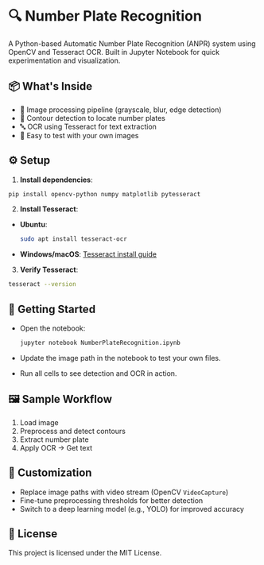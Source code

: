 # 🔍 Number Plate Recognition

A Python-based Automatic Number Plate Recognition (ANPR) system using OpenCV and Tesseract OCR. Built in Jupyter Notebook for quick experimentation and visualization.

## 📦 What's Inside

* 🧠 Image processing pipeline (grayscale, blur, edge detection)
* 🔳 Contour detection to locate number plates
* 🔤 OCR using Tesseract for text extraction
* 📸 Easy to test with your own images

## ⚙️ Setup

1. **Install dependencies**:

```bash
pip install opencv-python numpy matplotlib pytesseract
```

2. **Install Tesseract**:

* **Ubuntu**:

  ```bash
  sudo apt install tesseract-ocr
  ```
* **Windows/macOS**: [Tesseract install guide](https://github.com/tesseract-ocr/tesseract)

3. **Verify Tesseract**:

```bash
tesseract --version
```

## 🚀 Getting Started

* Open the notebook:

  ```bash
  jupyter notebook NumberPlateRecognition.ipynb
  ```
* Update the image path in the notebook to test your own files.
* Run all cells to see detection and OCR in action.

## 🖼️ Sample Workflow

1. Load image
2. Preprocess and detect contours
3. Extract number plate
4. Apply OCR → Get text

## 🔧 Customization

* Replace image paths with video stream (OpenCV `VideoCapture`)
* Fine-tune preprocessing thresholds for better detection
* Switch to a deep learning model (e.g., YOLO) for improved accuracy

## 📄 License

This project is licensed under the MIT License.
